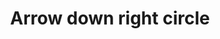 ---
title: Arrow down right circle
tags:
icon: arrow-down-right-circle
svg: '<svg xmlns="http://www.w3.org/2000/svg" width="24" height="24" fill="none" viewBox="0 0 24 24" stroke-width="1.5" stroke-linecap="round" stroke-linejoin="round" stroke="currentColor"><circle cx="12" cy="12" r="9"/><path d="m8.818 8.818 6.364 6.364m0-4.95v4.95h-4.95"/></svg>'
---